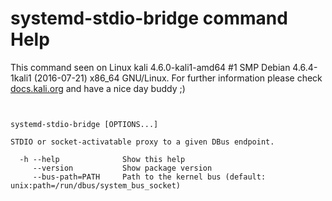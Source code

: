 # systemd-stdio-bridge command Help

 This command seen on Linux kali 4.6.0-kali1-amd64 #1 SMP Debian 4.6.4-1kali1 (2016-07-21) x86_64 GNU/Linux. For further information please check [docs.kali.org](docs.kali.org) and have a nice day buddy ;) 

~~~


systemd-stdio-bridge [OPTIONS...]

STDIO or socket-activatable proxy to a given DBus endpoint.

  -h --help              Show this help
     --version           Show package version
     --bus-path=PATH     Path to the kernel bus (default: unix:path=/run/dbus/system_bus_socket)

~~~
